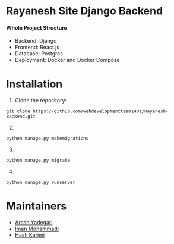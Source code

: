 # Rayanesh Site Django Backend
#### Whole Project Structure
* Backend: Django
* Frontend: React.js
* Database: Postgres
* Deployment: Docker and Docker Compose

# Installation
1. Clone the repository: 
```
git clone https://github.com/webdevelopmentteam1401/Rayanesh-Backend.git
```
2.
```
python manage.py makemigrations
```
3.
```
python manage.py migrate
```
4.
```
python manage.py runserver
```

# Maintainers
- [Arash Yadegari](https://github.com/Arash1381-y)
- [Iman Mohammadi](https://github.com/Imanm02)
- [Hasti Karimi](https://github.com/HastiKarimi)
